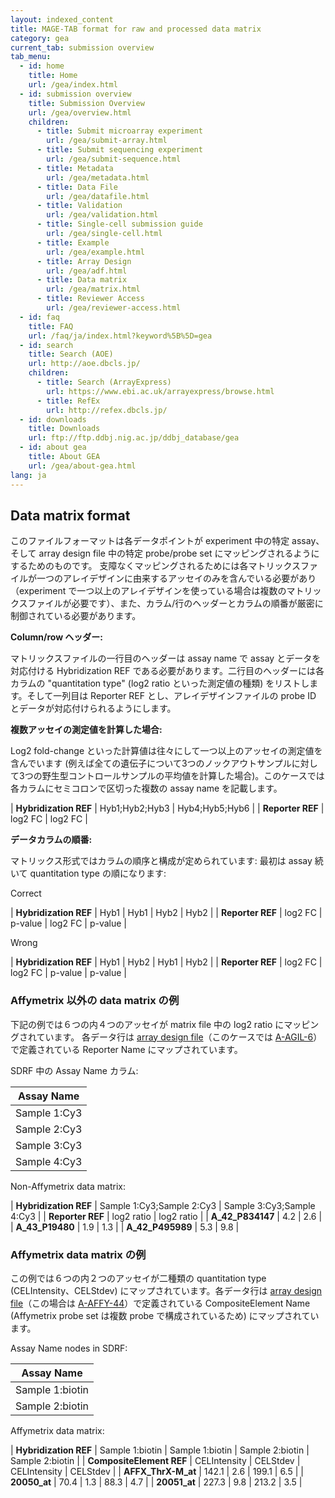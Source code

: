 ```yaml
---
layout: indexed_content
title: MAGE-TAB format for raw and processed data matrix
category: gea
current_tab: submission overview
tab_menu:
  - id: home
    title: Home
    url: /gea/index.html
  - id: submission overview
    title: Submission Overview
    url: /gea/overview.html
    children:
      - title: Submit microarray experiment
        url: /gea/submit-array.html
      - title: Submit sequencing experiment
        url: /gea/submit-sequence.html
      - title: Metadata
        url: /gea/metadata.html
      - title: Data File
        url: /gea/datafile.html
      - title: Validation
        url: /gea/validation.html
      - title: Single-cell submission guide
        url: /gea/single-cell.html
      - title: Example
        url: /gea/example.html
      - title: Array Design
        url: /gea/adf.html
      - title: Data matrix
        url: /gea/matrix.html
      - title: Reviewer Access
        url: /gea/reviewer-access.html
  - id: faq
    title: FAQ
    url: /faq/ja/index.html?keyword%5B%5D=gea
  - id: search
    title: Search (AOE)
    url: http://aoe.dbcls.jp/
    children:
      - title: Search (ArrayExpress)
        url: https://www.ebi.ac.uk/arrayexpress/browse.html
      - title: RefEx
        url: http://refex.dbcls.jp/
  - id: downloads
    title: Downloads
    url: ftp://ftp.ddbj.nig.ac.jp/ddbj_database/gea
  - id: about gea
    title: About GEA
    url: /gea/about-gea.html
lang: ja
---
```


## Data matrix format <a name="data-matrix"></a>

このファイルフォーマットは各データポイントが experiment 中の特定 assay、そして array design file 中の特定
probe/probe set にマッピングされるようにするためのものです。
支障なくマッピングされるためには各マトリックスファイルが一つのアレイデザインに由来するアッセイのみを含んでいる必要があり（experiment
で一つ以上のアレイデザインを使っている場合は複数のマトリックスファイルが必要です）、また、カラム/行のヘッダーとカラムの順番が厳密に制御されている必要があります。

**Column/row ヘッダー:**

マトリックスファイルの一行目のヘッダーは assay name で assay とデータを対応付ける Hybridization REF
である必要があります。二行目のヘッダーには各カラムの "quantitation type" (log2 ratio
といった測定値の種類) をリストします。そして一列目は Reporter REF とし、アレイデザインファイルの
probe ID とデータが対応付けられるようにします。

**複数アッセイの測定値を計算した場合:**

Log2 fold-change といった計算値は往々にして一つ以上のアッセイの測定値を含んでいます
(例えば全ての遺伝子について3つのノックアウトサンプルに対して3つの野生型コントロールサンプルの平均値を計算した場合)。このケースでは各カラムにセミコロンで区切った複数の
assay name を記載します。

| **Hybridization REF** | Hyb1;Hyb2;Hyb3 | Hyb4;Hyb5;Hyb6 |
| **Reporter REF**      | log2 FC        | log2 FC        |

**データカラムの順番:**

マトリックス形式ではカラムの順序と構成が定められています: 最初は assay 続いて quantitation type の順になります:

Correct

| **Hybridization REF** | Hyb1    | Hyb1   | Hyb2     | Hyb2    |
| **Reporter REF**      | log2 FC | p-value | log2 FC | p-value |

Wrong

| **Hybridization REF** | Hyb1    | Hyb2     | Hyb1   | Hyb2    |
| **Reporter REF**      | log2 FC | log2 FC | p-value | p-value |

### Affymetrix 以外の data matrix の例 <a name="ex-matrix-non-affy"></a>

下記の例では６つの内４つのアッセイが matrix file 中の log2 ratio にマッピングされています。 各データ行は [array
design file](/gea/adf.html)（このケースでは
[A-AGIL-6](https://www.ebi.ac.uk/arrayexpress/files/A-AGIL-6/A-AGIL-6.adf.txt)）で定義されている
Reporter Name にマップされています。

SDRF 中の Assay Name カラム:

| Assay Name   |
| ------------ |
| Sample 1:Cy3 |
| Sample 2:Cy3 |
| Sample 3:Cy3 |
| Sample 4:Cy3 |

Non-Affymetrix data matrix:

| **Hybridization REF** | Sample 1:Cy3;Sample 2:Cy3 | Sample 3:Cy3;Sample 4:Cy3 |
| **Reporter REF**      | log2 ratio                | log2 ratio                |
| **A_42_P834147**      | 4.2                     | 2.6                       |
| **A_43_P19480**       | 1.9                     | 1.3                       |
| **A_42_P495989**      | 5.3                     | 9.8                       |

### Affymetrix data matrix の例 <a name="ex-matrix-affy"></a>

この例では６つの内２つのアッセイが二種類の quantitation type (CELIntensity、CELStdev)
にマップされています。各データ行は [array design
file](/gea/adf.html)（この場合は
[A-AFFY-44](https://www.ebi.ac.uk/arrayexpress/files/A-AFFY-44/A-AFFY-44.adf.txt)）で定義されている
CompositeElement Name (Affymetrix probe set は複数 probe で構成されているため)
にマップされています。

Assay Name nodes in SDRF:

| Assay Name      |
| --------------- |
| Sample 1:biotin |
| Sample 2:biotin |

Affymetrix data matrix:

| **Hybridization REF**    | Sample 1:biotin | Sample 1:biotin | Sample 2:biotin | Sample 2:biotin |
| **CompositeElement REF** | CELIntensity    | CELStdev        | CELIntensity    | CELStdev        |
| **AFFX_ThrX-M_at**      | 142.1                | 2.6                  | 199.1                | 6.5                  |
| **20050_at**            | 70.4                 | 1.3                  | 88.3                 | 4.7                  |
| **20051_at**            | 227.3                | 9.8                  | 213.2                | 3.5                  |
